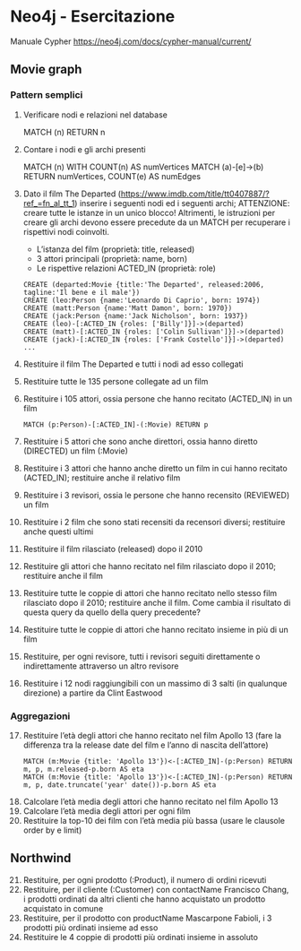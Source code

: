 # Neo4j - Esercitazione
Manuale Cypher https://neo4j.com/docs/cypher-manual/current/ 

## Movie graph

###  Pattern semplici
1.	Verificare nodi e relazioni nel database
    
    MATCH (n) RETURN n

2.	Contare i nodi e gli archi presenti
    
    MATCH (n) WITH COUNT(n) AS numVertices
    MATCH (a)-[e]->(b)
    RETURN numVertices, COUNT(e) AS numEdges

3.	Dato il film The Departed (https://www.imdb.com/title/tt0407887/?ref_=fn_al_tt_1) inserire i seguenti nodi ed i seguenti archi; ATTENZIONE: creare tutte le istanze in un unico blocco! Altrimenti, le istruzioni per creare gli archi devono essere precedute da un MATCH per recuperare i rispettivi nodi coinvolti.
    - L’istanza del film (proprietà: title, released)
    - 3 attori principali (proprietà: name, born) 
    - Le rispettive relazioni ACTED_IN (proprietà: role)
    ```
    CREATE (departed:Movie {title:'The Departed', released:2006, tagline:'Il bene e il male'})
    CREATE (leo:Person {name:'Leonardo Di Caprio', born: 1974}) 
    CREATE (matt:Person {name:'Matt Damon', born: 1970})
    CREATE (jack:Person {name:'Jack Nicholson', born: 1937}) 
    CREATE (leo)-[:ACTED_IN {roles: ['Billy']}]->(departed) 
    CREATE (matt)-[:ACTED_IN {roles: ['Colin Sullivan']}]->(departed) 
    CREATE (jack)-[:ACTED_IN {roles: ['Frank Costello']}]->(departed)
    ...
    ```
4.	Restituire il film The Departed e tutti i nodi ad esso collegati
5.	Restituire tutte le 135 persone collegate ad un film
6.	Restituire i 105 attori, ossia persone che hanno recitato (ACTED_IN) in un film
    ```
    MATCH (p:Person)-[:ACTED_IN]-(:Movie) RETURN p
    ```

7.	Restituire i 5 attori che sono anche direttori, ossia hanno diretto (DIRECTED) un film (:Movie)
8.	Restituire i 3 attori che hanno anche diretto un film in cui hanno recitato (ACTED_IN); restituire anche il relativo film
9.	Restituire i 3 revisori, ossia le persone che hanno recensito (REVIEWED) un film
10.	Restituire i 2 film che sono stati recensiti da recensori diversi; restituire anche questi ultimi
11.	Restituire il film rilasciato (released) dopo il 2010 
12.	Restituire gli attori che hanno recitato nel film rilasciato dopo il 2010; restituire anche il film
13.	Restituire tutte le coppie di attori che hanno recitato nello stesso film rilasciato dopo il 2010; restituire anche il film. Come cambia il risultato di questa query da quello della query precedente?
14.	Restituire tutte le coppie di attori che hanno recitato insieme in più di un film
15.	Restituire, per ogni revisore, tutti i revisori seguiti direttamente o indirettamente attraverso un altro revisore 
16.	Restituire i 12 nodi raggiungibili con un massimo di 3 salti (in qualunque direzione) a partire da Clint Eastwood

### Aggregazioni

17.	Restituire l’età degli attori che hanno recitato nel film Apollo 13 (fare la differenza tra la release date del film e l’anno di nascita dell’attore)
    ```
    MATCH (m:Movie {title: 'Apollo 13'})<-[:ACTED_IN]-(p:Person) RETURN m, p, m.released-p.born AS eta
    MATCH (m:Movie {title: 'Apollo 13'})<-[:ACTED_IN]-(p:Person) RETURN m, p, date.truncate('year' date())-p.born AS eta
    ```
18.	Calcolare l’età media degli attori che hanno recitato nel film Apollo 13
19.	Calcolare l’età media degli attori per ogni film
20.	Restituire la top-10 dei film con l’età media più bassa (usare le clausole order by e limit)

## Northwind
21.	Restituire, per ogni prodotto (:Product), il numero di ordini ricevuti 
22.	Restituire, per il cliente (:Customer) con contactName Francisco Chang, i prodotti ordinati da altri clienti che hanno acquistato un prodotto acquistato in comune
23.	Restituire, per il prodotto con productName Mascarpone Fabioli, i 3 prodotti più ordinati insieme ad esso
24.	Restituire le 4 coppie di prodotti più ordinati insieme in assoluto
